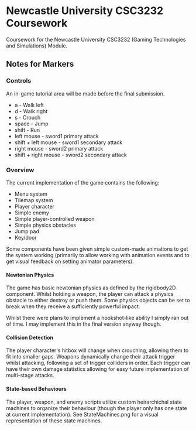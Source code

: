 # Newcastle University CSC3232 Coursework

Coursework for the Newcastle University CSC3232 (Gaming Technologies and Simulations) Module.

## Notes for Markers

### Controls

An in-game tutorial area will be made before the final submission.

- a - Walk left
- d - Walk right
- s - Crouch
- space - Jump
- shift - Run
- left mouse - sword1 primary attack
- shift + left mouse - sword1 secondary attack
- right mouse - sword2 primary attack
- shift + right mouse - sword2 secondary attack

### Overview

The current implementation of the game contains the following:

- Menu system
- Tilemap system
- Player character
- Simple enemy
- Simple player-controlled weapon
- Simple physics obstacles
- Jump pad
- Key/door

Some components have been given simple custom-made animations to get the system working (primarily to allow working with animation events and to get visual feedback on setting animator parameters).

#### Newtonian Physics

The game has basic newtonian physics as defined by the rigidbody2D component. Whilst holding a weapon, the player can attack a physics obstacle to either destroy or push them. Some physics objects can be set to break when they receive a sufficiently powerful impact.

Whilst there were plans to implement a hookshot-like ability I simply ran out of time. I may implement this in the final version anyway though.

#### Collision Detection

The player character's hitbox will change when crouching, allowing them to fit into smaller gaps. Weapons dynamically change their attack trigger whilst attacking, following a set of trigger colliders in order. Each trigger can have their own damage statistics allowing for easy future implementation of multi-stage attacks.

#### State-based Behaviours

The player, weapon, and enemy scripts utilize custom heirarchichal state machines to organize their behaviour (though the player only has one state at current implementation). See StateMachines.png for a visual representation of these state machines.
